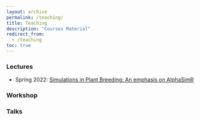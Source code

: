 ```yaml
---
layout: archive
permalink: /teaching/
title: Teaching
description: "Courses Material"
redirect_from:
  - /teaching
toc: true
---
```


### Lectures

- Spring 2022: [Simulations in Plant Breeding: An emphasis on AlphaSimR](https://github.com/mdkrause/mdkrause.github.io/blob/master/_teaching/2022-AGRON-523-ISU.md)

### Workshop

### Talks
